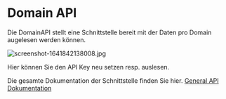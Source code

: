 # Domain API

Die DomainAPI stellt eine Schnittstelle bereit mit der Daten pro Domain augelesen werden können.

![screenshot-1641842138008.jpg](../../assets/screenshot-1641842138008.jpg)

Hier können Sie den API Key neu setzen resp. auslesen.

Die gesamte Dokumentation der Schnittstelle finden Sie hier. [General API Dokumentation](/api/general_api/)
